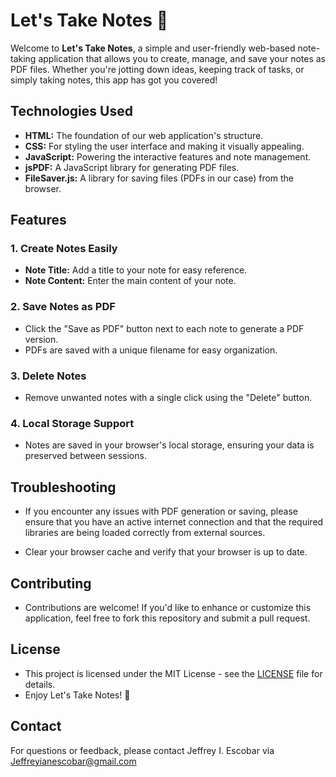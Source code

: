 # Let's Take Notes 📝

Welcome to **Let's Take Notes**, a simple and user-friendly web-based note-taking application that allows you to create, manage, and save your notes as PDF files. Whether you're jotting down ideas, keeping track of tasks, or simply taking notes, this app has got you covered!

## Technologies Used

- **HTML:** The foundation of our web application's structure.
- **CSS:** For styling the user interface and making it visually appealing.
- **JavaScript:** Powering the interactive features and note management.
- **jsPDF:** A JavaScript library for generating PDF files.
- **FileSaver.js:** A library for saving files (PDFs in our case) from the browser.

## Features

### 1. Create Notes Easily
   - **Note Title:** Add a title to your note for easy reference.
   - **Note Content:** Enter the main content of your note.

### 2. Save Notes as PDF
   - Click the "Save as PDF" button next to each note to generate a PDF version.
   - PDFs are saved with a unique filename for easy organization.

### 3. Delete Notes
   - Remove unwanted notes with a single click using the "Delete" button.

### 4. Local Storage Support
   - Notes are saved in your browser's local storage, ensuring your data is preserved between sessions.

## Troubleshooting

- If you encounter any issues with PDF generation or saving, please ensure that you have an active internet connection and that the required libraries are being loaded correctly from external sources.

- Clear your browser cache and verify that your browser is up to date.

## Contributing

- Contributions are welcome! If you'd like to enhance or customize this application, feel free to fork this repository and submit a pull request.

## License

- This project is licensed under the MIT License - see the [LICENSE](LICENSE) file for details.
- Enjoy Let's Take Notes! 🚀

## Contact

For questions or feedback, please contact Jeffrey I. Escobar via Jeffreyianescobar@gmail.com



